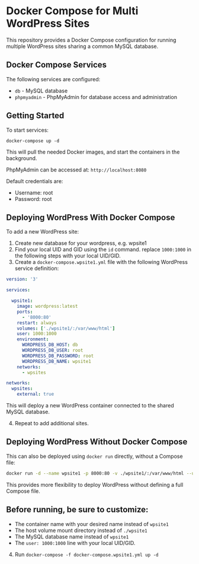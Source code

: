 # Docker Compose for Multi WordPress Sites

This repository provides a Docker Compose configuration for running multiple WordPress sites sharing a common MySQL database.

## Docker Compose Services

The following services are configured:

- `db` - MySQL database 
- `phpmyadmin` - PhpMyAdmin for database access and administration

## Getting Started 

To start services:

```
docker-compose up -d
```

This will pull the needed Docker images, and start the containers in the background.

PhpMyAdmin can be accessed at: `http://localhost:8080`

Default credentials are:

- Username: root
- Password: root

## Deploying WordPress With Docker Compose

To add a new WordPress site:

1. Create new database for your wordpress, e.g. wpsite1
2. Find your local UID and GID using the `id` command. replace `1000:1000` in the following steps with your local UID/GID.
3. Create a `docker-compose.wpsite1.yml` file with the following WordPress service definition:

```yaml
version: '3'

services:

  wpsite1:
    image: wordpress:latest
    ports:
      - '8000:80'
    restart: always
    volumes: ['./wpsite1/:/var/www/html']
    user: 1000:1000
    environment:
      WORDPRESS_DB_HOST: db
      WORDPRESS_DB_USER: root
      WORDPRESS_DB_PASSWORD: root
      WORDPRESS_DB_NAME: wpsite1
    networks:
      - wpsites

networks:
  wpsites:
    external: true

```

This will deploy a new WordPress container connected to the shared MySQL database.

4. Repeat to add additional sites.

## Deploying WordPress Without Docker Compose

This can also be deployed using `docker run` directly, without a Compose file:

```bash
docker run -d --name wpsite1 -p 8000:80 -v ./wpsite1/:/var/www/html --user 1000:1000 -e WORDPRESS_DB_HOST=db -e WORDPRESS_DB_USER=root -e WORDPRESS_DB_PASSWORD=root -e WORDPRESS_DB_NAME=wpsite1 --network wpsites --restart always wordpress:latest

```

This provides more flexibility to deploy WordPress without defining a full Compose file.


## Before running, be sure to customize:

* The container name with your desired name instead of `wpsite1`
* The host volume mount directory instead of `./wpsite1`
* The MySQL database name instead of `wpsite1`
* The `user: 1000:1000` line with your local UID/GID. 

4. Run `docker-compose -f docker-compose.wpsite1.yml up -d` 